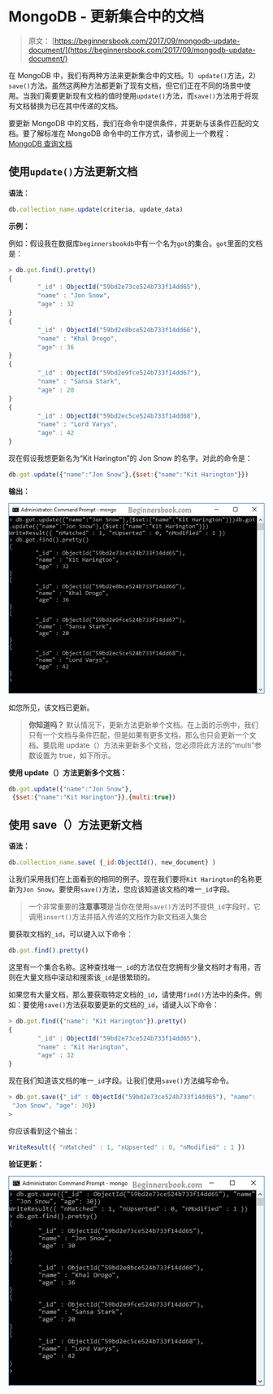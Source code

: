 # MongoDB - 更新集合中的文档

> 原文： [https://beginnersbook.com/2017/09/mongodb-update-document/](https://beginnersbook.com/2017/09/mongodb-update-document/)

在 MongoDB 中，我们有两种方法来更新集合中的文档。1）`update()`方法，2）`save()`方法。虽然这两种方法都更新了现有文档，但它们正在不同的场景中使用。当我们需要更新现有文档的值时使用`update()`方法，而`save()`方法用于将现有文档替换为已在其中传递的文档。

要更新 MongoDB 中的文档，我们在命令中提供条件，并更新与该条件匹配的文档。要了解标准在 MongoDB 命令中的工作方式，请参阅上一个教程： [MongoDB 查询文档](https://beginnersbook.com/2017/09/mongodb-query-document-using-find-method/)

## 使用`update()`方法更新文档

**语法：**

```js
db.collection_name.update(criteria, update_data)
```

**示例：**

例如：假设我在数据库`beginnersbookdb`中有一个名为`got`的集合。`got`里面的文档是：

```js
> db.got.find().pretty()
{
        "_id" : ObjectId("59bd2e73ce524b733f14dd65"),
        "name" : "Jon Snow",
        "age" : 32
}
{
        "_id" : ObjectId("59bd2e8bce524b733f14dd66"),
        "name" : "Khal Drogo",
        "age" : 36
}
{
        "_id" : ObjectId("59bd2e9fce524b733f14dd67"),
        "name" : "Sansa Stark",
        "age" : 20
}
{
        "_id" : ObjectId("59bd2ec5ce524b733f14dd68"),
        "name" : "Lord Varys",
        "age" : 42
}
```

现在假设我想更新名为“Kit Harington”的 Jon Snow 的名字。对此的命令是：

```js
db.got.update({"name":"Jon Snow"},{$set:{"name":"Kit Harington"}})
```

**输出：**

![MongoDB Update Document](img/46fb27fc47fdb6655124f718fd32e4d2.jpg)

如您所见，该文档已更新。

> **你知道吗？** 默认情况下，更新方法更新单个文档。在上面的示例中，我们只有一个文档与条件匹配，但是如果有更多文档，那么也只会更新一个文档。要启用 update（）方法来更新多个文档，您必须将此方法的“multi”参数设置为 true，如下所示。

**使用 update（）方法更新多个文档：**

```js
db.got.update({"name":"Jon Snow"},
 {$set:{"name":"Kit Harington"}},{multi:true})

```

## 使用 save（）方法更新文档

**语法：**

```js
db.collection_name.save( {_id:ObjectId(), new_document} )
```

让我们采用我们在上面看到的相同的例子。现在我们要将`Kit Harington`的名称更新为`Jon Snow`。要使用`save()`方法，您应该知道该文档的唯一`_id`字段。

> 一个非常重要的**注意事项**是当你在使用`save()`方法时不提供`_id`字段时，它调用`insert()`方法并插入传递的文档作为新文档进入集合

要获取文档的`_id`，可以键入以下命令：

```js
db.got.find().pretty()
```

这里有一个集合名称。这种查找唯一`_id`的方法仅在您拥有少量文档时才有用，否则在大量文档中滚动和搜索该`_id`是很繁琐的。

如果您有大量文档，那么要获取特定文档的`_id`，请使用`find()`方法中的条件。例如：要使用`save()`方法获取要更新的文档的`_id`，请键入以下命令：

```js
> db.got.find({"name": "Kit Harington"}).pretty()
{
        "_id" : ObjectId("59bd2e73ce524b733f14dd65"),
        "name" : "Kit Harington",
        "age" : 32
}
```

现在我们知道该文档的唯一`_id`字段。让我们使用`save()`方法编写命令。

```js
> db.got.save({"_id" : ObjectId("59bd2e73ce524b733f14dd65"), "name":
 "Jon Snow", "age": 30})
>
```

你应该看到这个输出：

```js
WriteResult({ "nMatched" : 1, "nUpserted" : 0, "nModified" : 1 })
```

**验证更新：**

![MongoDB save() method to update document](img/5858855ca8662da8ebaf5513bccea6c6.jpg)